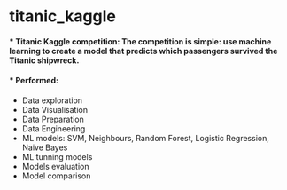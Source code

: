 # titanic_kaggle

#### *  **Titanic Kaggle competition**: The competition is simple: use machine learning to create a model that predicts which passengers survived the Titanic shipwreck.
#### *  **Performed**:
   - Data exploration
   - Data Visualisation
   - Data Preparation
   - Data Engineering
   - ML models: SVM, Neighbours, Random Forest, Logistic Regression, Naive Bayes
   - ML tunning models
   - Models evaluation
   - Model comparison
